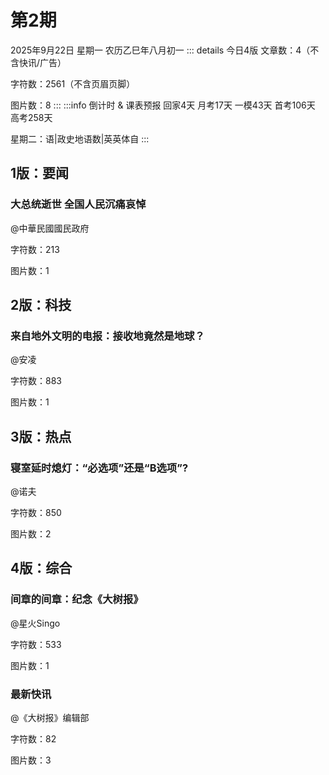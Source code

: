 # 第2期
2025年9月22日 星期一 农历乙巳年八月初一
::: details 今日4版
文章数：4（不含快讯/广告）

字符数：2561（不含页眉页脚）

图片数：8
:::
:::info 倒计时 & 课表预报
回家4天 月考17天 一模43天 首考106天 高考258天

星期二：语|政史地语数|英英体自
:::
## 1版：要闻
### 大总统逝世 全国人民沉痛哀悼
@中華民國國民政府

字符数：213

图片数：1

## 2版：科技
### 来自地外文明的电报：接收地竟然是地球？
@安凌

字符数：883

图片数：1

## 3版：热点
### 寝室延时熄灯：“必选项”还是“B选项”?
@诺夫

字符数：850

图片数：2

## 4版：综合
### 间章的间章：纪念《大树报》
@星火Singo

字符数：533

图片数：1

### 最新快讯
@《大树报》编辑部

字符数：82

图片数：3
